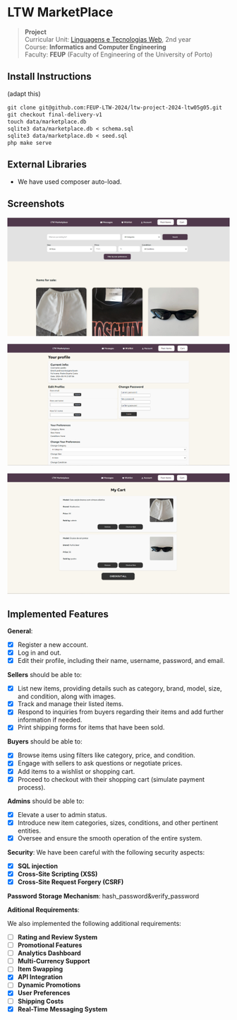 # LTW MarketPlace

>**Project**
><br />
>Curricular Unit: [Linguagens e Tecnologias Web](https://sigarra.up.pt/feup/pt/ucurr_geral.ficha_uc_view?pv_ocorrencia_id=520324 "Web Technologies"), 2nd year
><br />
>Course: **Informatics and Computer Engineering**
><br />
> Faculty: **FEUP** (Faculty of Engineering of the University of Porto)

## Install Instructions

(adapt this)

    git clone git@github.com:FEUP-LTW-2024/ltw-project-2024-ltw05g05.git
    git checkout final-delivery-v1
    touch data/marketplace.db
    sqlite3 data/marketplace.db < schema.sql
    sqlite3 data/marketplace.db < seed.sql
    php make serve

## External Libraries

- We have used composer auto-load.

## Screenshots


![alt text](image-1.png)

![alt text](image-2.png)

![alt text](image.png)


## Implemented Features

**General**:

- [X] Register a new account.
- [X] Log in and out.
- [X] Edit their profile, including their name, username, password, and email.

**Sellers**  should be able to:

- [X] List new items, providing details such as category, brand, model, size, and condition, along with images.
- [X] Track and manage their listed items.
- [X] Respond to inquiries from buyers regarding their items and add further information if needed.
- [X] Print shipping forms for items that have been sold.

**Buyers**  should be able to:

- [X] Browse items using filters like category, price, and condition.
- [X] Engage with sellers to ask questions or negotiate prices.
- [X] Add items to a wishlist or shopping cart.
- [X] Proceed to checkout with their shopping cart (simulate payment process).

**Admins**  should be able to:

- [X] Elevate a user to admin status.
- [X] Introduce new item categories, sizes, conditions, and other pertinent entities.
- [X] Oversee and ensure the smooth operation of the entire system.

**Security**:
We have been careful with the following security aspects:

- [X] **SQL injection**
- [X] **Cross-Site Scripting (XSS)**
- [X] **Cross-Site Request Forgery (CSRF)**

**Password Storage Mechanism**: hash_password&verify_password

**Aditional Requirements**:

We also implemented the following additional requirements:

- [ ] **Rating and Review System**
- [ ] **Promotional Features**
- [ ] **Analytics Dashboard**
- [ ] **Multi-Currency Support**
- [ ] **Item Swapping**
- [X] **API Integration**
- [ ] **Dynamic Promotions**
- [X] **User Preferences**
- [ ] **Shipping Costs**
- [X] **Real-Time Messaging System**

